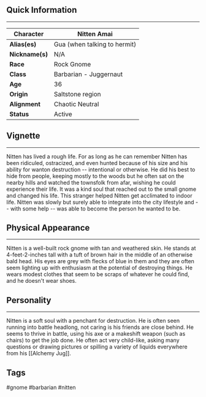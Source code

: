 ## Quick Information
---

| **Character** | Nitten Amai                  |
| ------------- | ---------------------------- |
| **Alias(es)**     | Gua (when talking to hermit) |
| **Nickname(s)** | N/A |
| **Race**      | Rock Gnome                   |
| **Class**     | Barbarian - Juggernaut       |
| **Age**       | 36                           |
| **Origin**    | Saltstone region             |
| **Alignment** | Chaotic Neutral              |
| **Status**    | Active                       |

## Vignette
---
Nitten has lived a rough life. For as long as he can remember Nitten has been ridiculed, ostracized, and even hunted because of his size and his ability for wanton destruction -- intentional or otherwise. He did his best to hide from people, keeping mostly to the woods but he often sat on the nearby hills and watched the townsfolk from afar, wishing he could experience their life. It was a kind soul that reached out to the small gnome and changed his life. This stranger helped Nitten get acclimated to indoor life. Nitten was slowly but surely able to integrate into the city lifestyle and -- with some help -- was able to become the person he wanted to be.

## Physical Appearance
---
Nitten is a well-built rock gnome with tan and weathered skin. He stands at 4-feet-2-inches tall with a tuft of brown hair in the middle of an otherwise bald head. His eyes are grey with flecks of blue in them and they are often seem lighting up with enthusiasm at the potential of destroying things. He wears modest clothes that seem to be scraps of whatever he could find, and he doesn't wear shoes.

## Personality
---
Nitten is a soft soul with a penchant for destruction. He is often seen running into battle headlong, not caring is his friends are close behind. He seems to thrive in battle, using his axe or a makeshift weapon (such as chairs) to get the job done. He often act very child-like, asking many questions or drawing pictures or spilling a variety of liquids everywhere from his [[Alchemy Jug]].


## Tags
#gnome #barbarian #nitten
